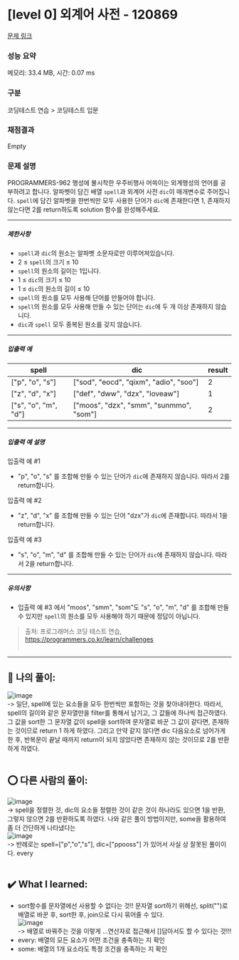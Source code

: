 # [level 0] 외계어 사전 - 120869 

[문제 링크](https://school.programmers.co.kr/learn/courses/30/lessons/120869?language=javascript) 

### 성능 요약

메모리: 33.4 MB, 시간: 0.07 ms

### 구분

코딩테스트 연습 > 코딩테스트 입문

### 채점결과

Empty

### 문제 설명

<p>PROGRAMMERS-962 행성에 불시착한 우주비행사 머쓱이는 외계행성의 언어를 공부하려고 합니다. 알파벳이 담긴 배열 <code>spell</code>과 외계어 사전 <code>dic</code>이 매개변수로 주어집니다. <code>spell</code>에 담긴 알파벳을 한번씩만 모두 사용한 단어가 <code>dic</code>에 존재한다면 1, 존재하지 않는다면 2를 return하도록 solution 함수를 완성해주세요.</p>

<hr>

<h5>제한사항</h5>

<ul>
<li><code>spell</code>과 <code>dic</code>의 원소는 알파벳 소문자로만 이루어져있습니다.</li>
<li>2 ≤ <code>spell</code>의 크기 ≤ 10</li>
<li><code>spell</code>의 원소의 길이는 1입니다.</li>
<li>1 ≤ <code>dic</code>의 크기 ≤ 10</li>
<li>1 ≤ <code>dic</code>의 원소의 길이 ≤ 10</li>
<li><code>spell</code>의 원소를 모두 사용해 단어를 만들어야 합니다.</li>
<li><code>spell</code>의 원소를 모두 사용해 만들 수 있는 단어는 <code>dic</code>에 두 개 이상 존재하지 않습니다.</li>
<li><code>dic</code>과 <code>spell</code> 모두 중복된 원소를 갖지 않습니다.</li>
</ul>

<hr>

<h5>입출력 예</h5>
<table class="table">
        <thead><tr>
<th>spell</th>
<th>dic</th>
<th>result</th>
</tr>
</thead>
        <tbody><tr>
<td>["p", "o", "s"]</td>
<td>["sod", "eocd", "qixm", "adio", "soo"]</td>
<td>2</td>
</tr>
<tr>
<td>["z", "d", "x"]</td>
<td>["def", "dww", "dzx", "loveaw"]</td>
<td>1</td>
</tr>
<tr>
<td>["s", "o", "m", "d"]</td>
<td>["moos", "dzx", "smm", "sunmmo", "som"]</td>
<td>2</td>
</tr>
</tbody>
      </table>
<hr>

<h5>입출력 예 설명</h5>

<p>입출력 예 #1</p>

<ul>
<li>"p", "o", "s" 를 조합해 만들 수 있는 단어가 <code>dic</code>에 존재하지 않습니다. 따라서 2를 return합니다.</li>
</ul>

<p>입출력 예 #2</p>

<ul>
<li>"z", "d", "x" 를 조합해 만들 수 있는 단어 "dzx"가 <code>dic</code>에 존재합니다. 따라서 1을 return합니다.</li>
</ul>

<p>입출력 예 #3</p>

<ul>
<li>"s", "o", "m", "d" 를 조합해 만들 수 있는 단어가 <code>dic</code>에 존재하지 않습니다. 따라서 2을 return합니다.</li>
</ul>

<hr>

<h5>유의사항</h5>

<ul>
<li>입출력 예 #3 에서 "moos", "smm", "som"도 "s", "o", "m", "d" 를 조합해 만들 수 있지만 <code>spell</code>의 원소를 모두 사용해야 하기 때문에 정답이 아닙니다.</li>
</ul>


> 출처: 프로그래머스 코딩 테스트 연습, https://programmers.co.kr/learn/challenges  <br><br>

<hr>

## 🎁 나의 풀이: <br>
![image](https://github.com/An-jisu/Algorithm/assets/70849122/6264fba7-d6ac-4c3a-88cb-d9000d4e6f36) <br>
-> 일단, spell에 있는 요소들을 모두 한번씩만 포함하는 것을 찾아내야한다. 따라서, spell의 길이와 같은 문자열만을 filter를 통해서 남기고, 그 값들에 하나씩 접근하였다. 그 값을 sort한 그 문자열 값이 spell을 sort하여 문자열로 바꾼 그 값이 같다면, 존재하는 것이므로 return 1 하게 하였다. 그리고 만약 같지 않다면 dic 다음요소로 넘어가게 한 후, 반복문이 끝날 때까지 return이 되지 않았다면 존재하지 않는 것이므로 2를 반환하게 하였다.  <br><br>

## ⭕ 다른 사람의 풀이: <br>
![image](https://github.com/An-jisu/Algorithm/assets/70849122/033844ee-2812-4758-ab8a-7e20578dc4a8) <br>
-> spell을 정렬한 것, dic의 요소들 정렬한 것이 같은 것이 하나라도 있으면 1을 반환, 그렇지 않으면 2를 반환하도록 하였다. 나와 같은 풀이 방법이지만, some을 활용하여 좀 더 간단하게 나타냈다는 <br>
![image](https://github.com/An-jisu/Algorithm/assets/70849122/0cb4069a-e0cc-44cd-acd1-f4311920b7af) <br>
-> 반례로는 spell=["p","o","s"], dic=["ppooss"] 가 있어서 사실 상 잘못된 풀이이다. every<br><br>

## ✔️ What I learned: <br> 
- sort함수를 문자열에선 사용할 수 없다는 것!! 문자열 sort하기 위해선, split("")로 배열로 바꾼 후, sort한 후, join으로 다시 묶어줄 수 있다. <br>
![image](https://github.com/An-jisu/Algorithm/assets/70849122/202cbdb2-0af0-4ea2-8085-64d010f2a522) <br>
-> 배열로 바꿔주는 것을 이렇게 ...연산자로 접근해서 []담아서도 할 수 있다는 것!!! <br>
- every: 배열의 모든 요소가 어떤 조건을 충족하는 지 확인<br>
- some: 배열의 1개 요소라도 특정 조건을 충족하는 지 확인<br><br>
